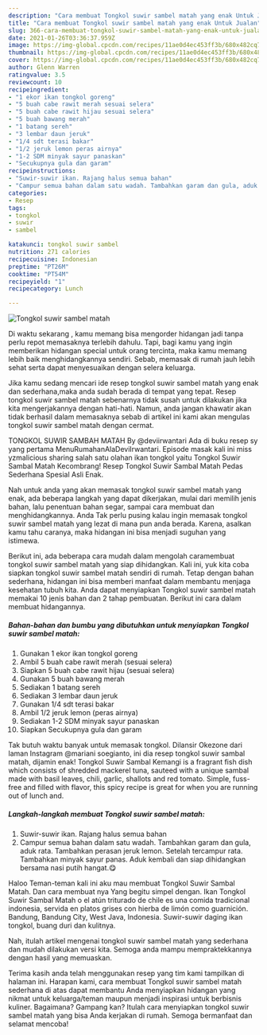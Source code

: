 ```yaml
---
description: "Cara membuat Tongkol suwir sambel matah yang enak Untuk Jualan"
title: "Cara membuat Tongkol suwir sambel matah yang enak Untuk Jualan"
slug: 366-cara-membuat-tongkol-suwir-sambel-matah-yang-enak-untuk-jualan
date: 2021-01-26T03:36:37.959Z
image: https://img-global.cpcdn.com/recipes/11ae0d4ec453ff3b/680x482cq70/tongkol-suwir-sambel-matah-foto-resep-utama.jpg
thumbnail: https://img-global.cpcdn.com/recipes/11ae0d4ec453ff3b/680x482cq70/tongkol-suwir-sambel-matah-foto-resep-utama.jpg
cover: https://img-global.cpcdn.com/recipes/11ae0d4ec453ff3b/680x482cq70/tongkol-suwir-sambel-matah-foto-resep-utama.jpg
author: Glenn Warren
ratingvalue: 3.5
reviewcount: 10
recipeingredient:
- "1 ekor ikan tongkol goreng"
- "5 buah cabe rawit merah sesuai selera"
- "5 buah cabe rawit hijau sesuai selera"
- "5 buah bawang merah"
- "1 batang sereh"
- "3 lembar daun jeruk"
- "1/4 sdt terasi bakar"
- "1/2 jeruk lemon peras airnya"
- "1-2 SDM minyak sayur panaskan"
- "Secukupnya gula dan garam"
recipeinstructions:
- "Suwir-suwir ikan. Rajang halus semua bahan"
- "Campur semua bahan dalam satu wadah. Tambahkan garam dan gula, aduk rata. Tambahkan perasan jeruk lemon. Setelah tercampur rata. Tambahkan minyak sayur panas. Aduk kembali dan siap dihidangkan bersama nasi putih hangat.😋"
categories:
- Resep
tags:
- tongkol
- suwir
- sambel

katakunci: tongkol suwir sambel 
nutrition: 271 calories
recipecuisine: Indonesian
preptime: "PT26M"
cooktime: "PT54M"
recipeyield: "1"
recipecategory: Lunch

---
```



![Tongkol suwir sambel matah](https://img-global.cpcdn.com/recipes/11ae0d4ec453ff3b/680x482cq70/tongkol-suwir-sambel-matah-foto-resep-utama.jpg)

Di waktu  sekarang , kamu memang bisa mengorder hidangan jadi tanpa perlu repot memasaknya terlebih dahulu. Tapi, bagi kamu yang ingin memberikan hidangan special untuk orang tercinta, maka kamu memang lebih baik menghidangkannya sendiri. Sebab, memasak di rumah jauh lebih sehat serta dapat menyesuaikan dengan selera keluarga.

Jika kamu sedang mencari ide resep tongkol suwir sambel matah yang enak dan sederhana,maka anda sudah berada di tempat yang tepat. Resep tongkol suwir sambel matah  sebenarnya tidak susah untuk dilakukan jika kita mengerjakannya dengan hati-hati. Namun, anda jangan khawatir akan tidak berhasil dalam memasaknya 
sebab di artikel ini kami akan mengulas tongkol suwir sambel matah dengan cermat.  

TONGKOL SUWIR SAMBAH MATAH By @deviirwantari Ada di buku resep sy yang pertama MenuRumahanAlaDeviIrwantari. Episode masak kali ini miss yzmalicious sharing salah satu olahan ikan tongkol yaitu Tongkol Suwir Sambal Matah Kecombrang! Resep Tongkol Suwir Sambal Matah Pedas Sederhana Spesial Asli Enak.

Nah untuk anda yang akan memasak tongkol suwir sambel matah yang enak, ada beberapa langkah yang dapat dikerjakan, mulai dari memilih jenis bahan, lalu penentuan bahan segar, sampai cara membuat dan menghidangkannya. Anda Tak perlu pusing kalau ingin memasak tongkol suwir sambel matah yang lezat di mana pun anda berada. Karena, asalkan kamu  tahu caranya, maka hidangan ini bisa menjadi suguhan yang istimewa.

Berikut ini, ada beberapa cara mudah dalam mengolah caramembuat tongkol suwir sambel matah yang siap dihidangkan. Kali ini, yuk kita coba siapkan tongkol suwir sambel matah sendiri di rumah. Tetap dengan bahan sederhana, hidangan ini bisa memberi manfaat dalam membantu menjaga kesehatan tubuh kita. Anda dapat menyiapkan Tongkol suwir sambel matah memakai 10 jenis bahan dan 2 tahap pembuatan. Berikut ini cara dalam membuat hidangannya.

<!--inarticleads1-->

##### Bahan-bahan dan bumbu yang dibutuhkan untuk menyiapkan Tongkol suwir sambel matah:

1. Gunakan 1 ekor ikan tongkol goreng
1. Ambil 5 buah cabe rawit merah (sesuai selera)
1. Siapkan 5 buah cabe rawit hijau (sesuai selera)
1. Gunakan 5 buah bawang merah
1. Sediakan 1 batang sereh
1. Sediakan 3 lembar daun jeruk
1. Gunakan 1/4 sdt terasi bakar
1. Ambil 1/2 jeruk lemon (peras airnya)
1. Sediakan 1-2 SDM minyak sayur panaskan
1. Siapkan Secukupnya gula dan garam


Tak butuh waktu banyak untuk memasak tongkol. Dilansir Okezone dari laman Instagram @mariani soegianto, ini dia resep tongkol suwir sambal matah, dijamin enak! Tongkol Suwir Sambal Kemangi is a fragrant fish dish which consists of shredded mackerel tuna, sauteed with a unique sambal made with basil leaves, chili, garlic, shallots and red tomato. Simple, fuss-free and filled with flavor, this spicy recipe is great for when you are running out of lunch and. 

<!--inarticleads2-->

##### Langkah-langkah membuat Tongkol suwir sambel matah:

1. Suwir-suwir ikan. Rajang halus semua bahan
1. Campur semua bahan dalam satu wadah. Tambahkan garam dan gula, aduk rata. Tambahkan perasan jeruk lemon. Setelah tercampur rata. Tambahkan minyak sayur panas. Aduk kembali dan siap dihidangkan bersama nasi putih hangat.😋


Haloo Teman-teman kali ini aku mau membuat Tongkol Suwir Sambal Matah. Dan cara membuat nya Yang begitu simpel dengan. Ikan Tongkol Suwir Sambal Matah o el atún triturado de chile es una comida tradicional indonesia, servida en platos grises con hierba de limón como guarnición. Bandung, Bandung City, West Java, Indonesia. Suwir-suwir daging ikan tongkol, buang duri dan kulitnya. 

Nah, itulah artikel mengenai  tongkol suwir sambel matah  yang sederhana dan mudah dilakukan versi kita. Semoga anda mampu mempraktekkannya dengan hasil yang memuaskan. 

Terima kasih anda telah menggunakan resep yang tim kami tampilkan di halaman ini. Harapan kami, cara membuat  Tongkol suwir sambel matah sederhana di atas dapat membantu Anda menyiapkan hidangan yang nikmat untuk keluarga/teman maupun menjadi inspirasi untuk berbisnis kuliner. Bagaimana? Gampang kan? Itulah cara menyiapkan tongkol suwir sambel matah yang bisa Anda kerjakan di rumah. Semoga bermanfaat dan selamat mencoba!

